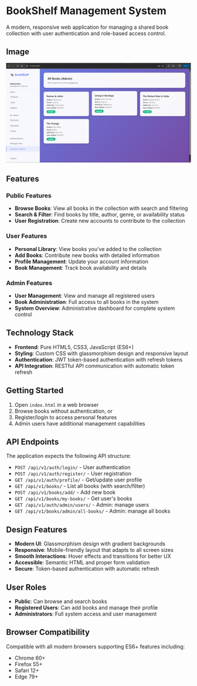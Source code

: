 # BookShelf Management System

A modern, responsive web application for managing a shared book collection with user authentication and role-based access control.

## Image

![alt text](image.png)

## Features

### Public Features

- **Browse Books**: View all books in the collection with search and filtering
- **Search & Filter**: Find books by title, author, genre, or availability status
- **User Registration**: Create new accounts to contribute to the collection

### User Features

- **Personal Library**: View books you've added to the collection
- **Add Books**: Contribute new books with detailed information
- **Profile Management**: Update your account information
- **Book Management**: Track book availability and details

### Admin Features

- **User Management**: View and manage all registered users
- **Book Administration**: Full access to all books in the system
- **System Overview**: Administrative dashboard for complete system control

## Technology Stack

- **Frontend**: Pure HTML5, CSS3, JavaScript (ES6+)
- **Styling**: Custom CSS with glassmorphism design and responsive layout
- **Authentication**: JWT token-based authentication with refresh tokens
- **API Integration**: RESTful API communication with automatic token refresh

## Getting Started

1. Open `index.html` in a web browser
2. Browse books without authentication, or
3. Register/login to access personal features
4. Admin users have additional management capabilities

## API Endpoints

The application expects the following API structure:

- `POST /api/v1/auth/login/` - User authentication
- `POST /api/v1/auth/register/` - User registration
- `GET /api/v1/auth/profile/` - Get/update user profile
- `GET /api/v1/books/` - List all books (with search/filter)
- `POST /api/v1/books/add/` - Add new book
- `GET /api/v1/books/my-books/` - Get user's books
- `GET /api/v1/auth/admin/users/` - Admin: manage users
- `GET /api/v1/books/admin/all-books/` - Admin: manage all books

## Design Features

- **Modern UI**: Glassmorphism design with gradient backgrounds
- **Responsive**: Mobile-friendly layout that adapts to all screen sizes
- **Smooth Interactions**: Hover effects and transitions for better UX
- **Accessible**: Semantic HTML and proper form validation
- **Secure**: Token-based authentication with automatic refresh

## User Roles

- **Public**: Can browse and search books
- **Registered Users**: Can add books and manage their profile
- **Administrators**: Full system access and user management

## Browser Compatibility

Compatible with all modern browsers supporting ES6+ features including:

- Chrome 60+
- Firefox 55+
- Safari 12+
- Edge 79+
